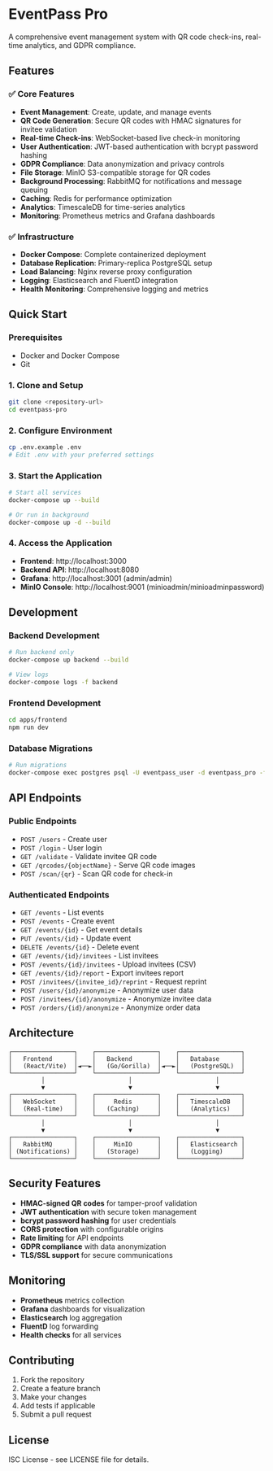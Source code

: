 # EventPass Pro

A comprehensive event management system with QR code check-ins, real-time analytics, and GDPR compliance.

## Features

### ✅ Core Features
- **Event Management**: Create, update, and manage events
- **QR Code Generation**: Secure QR codes with HMAC signatures for invitee validation
- **Real-time Check-ins**: WebSocket-based live check-in monitoring
- **User Authentication**: JWT-based authentication with bcrypt password hashing
- **GDPR Compliance**: Data anonymization and privacy controls
- **File Storage**: MinIO S3-compatible storage for QR codes
- **Background Processing**: RabbitMQ for notifications and message queuing
- **Caching**: Redis for performance optimization
- **Analytics**: TimescaleDB for time-series analytics
- **Monitoring**: Prometheus metrics and Grafana dashboards

### ✅ Infrastructure
- **Docker Compose**: Complete containerized deployment
- **Database Replication**: Primary-replica PostgreSQL setup
- **Load Balancing**: Nginx reverse proxy configuration
- **Logging**: Elasticsearch and FluentD integration
- **Health Monitoring**: Comprehensive logging and metrics

## Quick Start

### Prerequisites
- Docker and Docker Compose
- Git

### 1. Clone and Setup
```bash
git clone <repository-url>
cd eventpass-pro
```

### 2. Configure Environment
```bash
cp .env.example .env
# Edit .env with your preferred settings
```

### 3. Start the Application
```bash
# Start all services
docker-compose up --build

# Or run in background
docker-compose up -d --build
```

### 4. Access the Application
- **Frontend**: http://localhost:3000
- **Backend API**: http://localhost:8080
- **Grafana**: http://localhost:3001 (admin/admin)
- **MinIO Console**: http://localhost:9001 (minioadmin/minioadminpassword)

## Development

### Backend Development
```bash
# Run backend only
docker-compose up backend --build

# View logs
docker-compose logs -f backend
```

### Frontend Development
```bash
cd apps/frontend
npm run dev
```

### Database Migrations
```bash
# Run migrations
docker-compose exec postgres psql -U eventpass_user -d eventpass_pro -f /path/to/migration.sql
```

## API Endpoints

### Public Endpoints
- `POST /users` - Create user
- `POST /login` - User login
- `GET /validate` - Validate invitee QR code
- `GET /qrcodes/{objectName}` - Serve QR code images
- `POST /scan/{qr}` - Scan QR code for check-in

### Authenticated Endpoints
- `GET /events` - List events
- `POST /events` - Create event
- `GET /events/{id}` - Get event details
- `PUT /events/{id}` - Update event
- `DELETE /events/{id}` - Delete event
- `GET /events/{id}/invitees` - List invitees
- `POST /events/{id}/invitees` - Upload invitees (CSV)
- `GET /events/{id}/report` - Export invitees report
- `POST /invitees/{invitee_id}/reprint` - Request reprint
- `POST /users/{id}/anonymize` - Anonymize user data
- `POST /invitees/{id}/anonymize` - Anonymize invitee data
- `POST /orders/{id}/anonymize` - Anonymize order data

## Architecture

```
┌─────────────────┐    ┌─────────────────┐    ┌─────────────────┐
│   Frontend      │    │   Backend       │    │   Database      │
│   (React/Vite)  │◄──►│   (Go/Gorilla)  │◄──►│   (PostgreSQL)  │
└─────────────────┘    └─────────────────┘    └─────────────────┘
         │                       │                       │
         ▼                       ▼                       ▼
┌─────────────────┐    ┌─────────────────┐    ┌─────────────────┐
│   WebSocket     │    │     Redis       │    │   TimescaleDB   │
│   (Real-time)   │    │   (Caching)     │    │   (Analytics)   │
└─────────────────┘    └─────────────────┘    └─────────────────┘
         │                       │                       │
         ▼                       ▼                       ▼
┌─────────────────┐    ┌─────────────────┐    ┌─────────────────┐
│   RabbitMQ      │    │     MinIO       │    │   Elasticsearch │
│ (Notifications) │    │   (Storage)     │    │   (Logging)     │
└─────────────────┘    └─────────────────┘    └─────────────────┘
```

## Security Features

- **HMAC-signed QR codes** for tamper-proof validation
- **JWT authentication** with secure token management
- **bcrypt password hashing** for user credentials
- **CORS protection** with configurable origins
- **Rate limiting** for API endpoints
- **GDPR compliance** with data anonymization
- **TLS/SSL support** for secure communications

## Monitoring

- **Prometheus** metrics collection
- **Grafana** dashboards for visualization
- **Elasticsearch** log aggregation
- **FluentD** log forwarding
- **Health checks** for all services

## Contributing

1. Fork the repository
2. Create a feature branch
3. Make your changes
4. Add tests if applicable
5. Submit a pull request

## License

ISC License - see LICENSE file for details.
